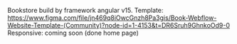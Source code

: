 Bookstore build by framework angular v15.
Template: https://www.figma.com/file/jn469q8iOwcGnzh8Pa3gis/Book-Webflow-Website-Template-(Community)?node-id=1-4153&t=DR6Sruh9GhnkoOd9-0
Responsive: coming soon (done home page)
